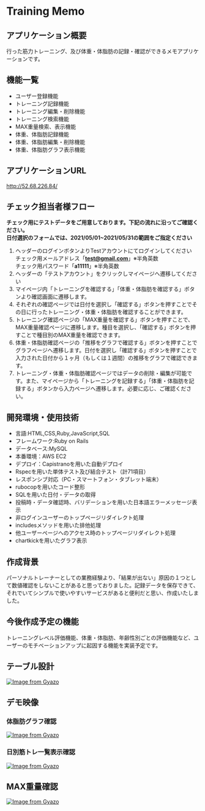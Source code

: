 # Training Memo
## アプリケーション概要
行った筋力トレーニング、及び体重・体脂肪の記録・確認ができるメモアプリケーションです。
## 機能一覧
- ユーザー登録機能  
- トレーニング記録機能  
- トレーニング編集・削除機能  
- トレーニング検索機能  
- MAX重量検索、表示機能  
- 体重、体脂肪記録機能  
- 体重、体脂肪編集・削除機能  
- 体重、体脂肪グラフ表示機能

## アプリケーションURL
http://52.68.226.84/

## チェック担当者様フロー
**チェック用にテストデータをご用意しております。下記の流れに沿ってご確認ください。**  
**日付選択のフォームでは、2021/05/01~2021/05/31の範囲をご指定ください**
1. ヘッダーのログインボタンよりTestアカウントにてログインしてください  
チェック用メールアドレス「**test@gmail.com**」※半角英数  
チェック用パスワード「**a11111**」※半角英数  
2. ヘッダーの「テストアカウント」をクリックしマイページへ遷移してください
3. マイページ内「トレーニングを確認する」「体重・体脂肪を確認する」ボタンより確認画面に遷移します。
4. それぞれの確認ページでは日付を選択し「確認する」ボタンを押すことでその日に行ったトレーニング・体重・体脂肪を確認することができます。  
5. トレーニング確認ページの「MAX重量を確認する」ボタンを押すことで、MAX重量確認ページに遷移します。種目を選択し、「確認する」ボタンを押すことで種目別のMAX重量を確認できます。  
6. 体重・体脂肪確認ページの「推移をグラフで確認する」ボタンを押すことでグラフページへ遷移します。日付を選択し「確認する」ボタンを押すことで入力された日付から１ヶ月（もしくは１週間）の推移をグラフで確認できます。
7. トレーニング・体重・体脂肪確認ページではデータの削除・編集が可能です。また、マイページから「トレーニングを記録する」「体重・体脂肪を記録する」ボタンから入力ページへ遷移します。必要に応じ、ご確認ください。

## 開発環境・使用技術
- 言語:HTML,CSS,Ruby,JavaScript,SQL  
- フレームワーク:Ruby on Rails  
- データベース:MySQL
- 本番環境：AWS EC2  
- デプロイ：Capistranoを用いた自動デプロイ 
- Rspecを用いた単体テスト及び結合テスト（計71項目）  
- レスポンシブ対応（PC・スマートフォン・タブレット端末）  
- rubocopを用いたコード整形  
- SQLを用いた日付・データの取得
- 投稿時・データ確認時、バリデーションを用いた日本語エラーメッセージ表示
- 非ログインユーザーのトップページリダイレクト処理
- includesメソッドを用いた排他処理
- 他ユーザーページへのアクセス時のトップページリダイレクト処理
- chartkickを用いたグラフ表示
## 作成背景  
パーソナルトレーナーとしての業務経験より、「結果が出ない」原因の１つとして数値確認をしないことがあると思っておりました。記録データを保存できて、それでいてシンプルで使いやすいサービスがあると便利だと思い、作成いたしました。
## 今後作成予定の機能
トレーニングレベル評価機能、体重・体脂肪、年齢性別ごとの評価機能など、ユーザーのモチベーションアップに起因する機能を実装予定です。


## テーブル設計
[![Image from Gyazo](https://i.gyazo.com/5cbbfaf946e8a8660f35bc33742f7e45.png)](https://gyazo.com/5cbbfaf946e8a8660f35bc33742f7e45)

## デモ映像
### 体脂肪グラフ確認
[![Image from Gyazo](https://i.gyazo.com/7502e0e30ff8b909cbad750ed57dba3b.gif)](https://gyazo.com/7502e0e30ff8b909cbad750ed57dba3b)
### 日別筋トレ一覧表示確認
[![Image from Gyazo](https://i.gyazo.com/41911962a7531954d7e9ae6405ee17bd.gif)](https://gyazo.com/41911962a7531954d7e9ae6405ee17bd)
## MAX重量確認
[![Image from Gyazo](https://i.gyazo.com/023b1308820899c91c777703b3a10069.gif)](https://gyazo.com/023b1308820899c91c777703b3a10069)